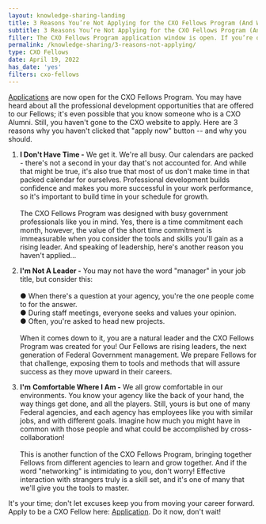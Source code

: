 ```yaml
---
layout: knowledge-sharing-landing
title: 3 Reasons You’re Not Applying for the CXO Fellows Program (And Why You Should)
subtitle: 3 Reasons You’re Not Applying for the CXO Fellows Program (And Why You Should)
filler: The CXO Fellows Program application window is open. If you’re on the fence about applying, consider the many benefits of becoming a Fellow.
permalink: /knowledge-sharing/3-reasons-not-applying/
type: CXO Fellows
date: April 19, 2022
has_date: 'yes'
filters: cxo-fellows
---
```


[Applications](https://feedback.gsa.gov/jfe/form/SV_cPauckcObOZKwvQ) are now open for the CXO Fellows Program. You may have heard about all the professional development opportunities that are offered to our Fellows; it's even possible that you know someone who is a CXO Alumni. Still, you haven't gone to the CXO website to apply. Here are 3 reasons why you haven't clicked that "apply now" button -- and why you should.

1. **I Don't Have Time -** We get it. We're all busy. Our calendars are packed - there's not a second in your day that's not accounted for. And while that might be true, it's also true that most of us don't make time in that packed calendar for ourselves. Professional development builds confidence and makes you more successful in your work performance, so it's important to build time in your schedule for growth.   
<br>The CXO Fellows Program was designed with busy government professionals like you in mind. Yes, there is a time commitment each month, however, the value of the short time commitment is immeasurable when you consider the tools and skills you'll gain as a rising leader. And speaking of leadership, here's another reason you haven't applied...

2. **I'm Not A Leader -** You may not have the word "manager" in your job title, but consider this:<br><br>
● When there's a question at your agency, you're the one people come to for the answer.<br>
● During staff meetings, everyone seeks and values your opinion.<br>
● Often, you're asked to head new projects.<br><br>
When it comes down to it, you are a natural leader and the CXO Fellows Program was created for you! Our Fellows are rising leaders, the next generation of Federal Government management. We prepare Fellows for that challenge, exposing them to tools and methods that will assure success as they move upward in their careers.

3. **I'm** **Comfortable Where I Am -** We all grow comfortable in our environments. You know your agency like the back of your hand, the way things get done, and all the players. Still, yours is but one of many Federal agencies, and each agency has employees like you with similar jobs, and with different goals. Imagine how much you might have in common with those people and what could be accomplished by cross-collaboration!  
<br>This is another function of the CXO Fellows Program, bringing together Fellows from different agencies to learn and grow together. And if the word "networking" is intimidating to you, don't worry! Effective interaction with strangers truly is a skill set, and it's one of many that we'll give you the tools to master.

It's your time; don't let excuses keep you from moving your career forward. Apply to be a CXO Fellow here: [Application](https://feedback.gsa.gov/jfe/form/SV_cPauckcObOZKwvQ). Do it now, don't wait!